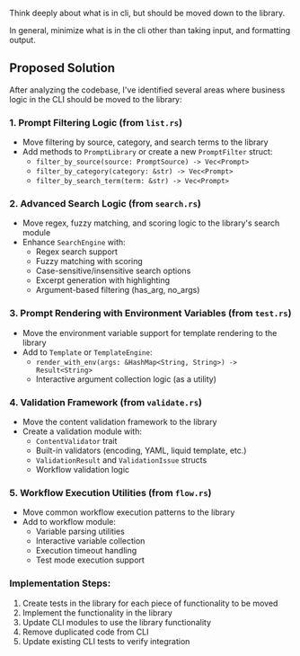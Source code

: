 Think deeply about what is in cli, but should be moved down to the library.

In general, minimize what is in the cli other than taking input, and formatting output.

## Proposed Solution

After analyzing the codebase, I've identified several areas where business logic in the CLI should be moved to the library:

### 1. **Prompt Filtering Logic** (from `list.rs`)
   - Move filtering by source, category, and search terms to the library
   - Add methods to `PromptLibrary` or create a new `PromptFilter` struct:
     - `filter_by_source(source: PromptSource) -> Vec<Prompt>`
     - `filter_by_category(category: &str) -> Vec<Prompt>`
     - `filter_by_search_term(term: &str) -> Vec<Prompt>`

### 2. **Advanced Search Logic** (from `search.rs`)
   - Move regex, fuzzy matching, and scoring logic to the library's search module
   - Enhance `SearchEngine` with:
     - Regex search support
     - Fuzzy matching with scoring
     - Case-sensitive/insensitive search options
     - Excerpt generation with highlighting
     - Argument-based filtering (has_arg, no_args)

### 3. **Prompt Rendering with Environment Variables** (from `test.rs`)
   - Move the environment variable support for template rendering to the library
   - Add to `Template` or `TemplateEngine`:
     - `render_with_env(args: &HashMap<String, String>) -> Result<String>`
     - Interactive argument collection logic (as a utility)

### 4. **Validation Framework** (from `validate.rs`)
   - Move the content validation framework to the library
   - Create a validation module with:
     - `ContentValidator` trait
     - Built-in validators (encoding, YAML, liquid template, etc.)
     - `ValidationResult` and `ValidationIssue` structs
     - Workflow validation logic

### 5. **Workflow Execution Utilities** (from `flow.rs`)
   - Move common workflow execution patterns to the library
   - Add to workflow module:
     - Variable parsing utilities
     - Interactive variable collection
     - Execution timeout handling
     - Test mode execution support

### Implementation Steps:
1. Create tests in the library for each piece of functionality to be moved
2. Implement the functionality in the library
3. Update CLI modules to use the library functionality
4. Remove duplicated code from CLI
5. Update existing CLI tests to verify integration